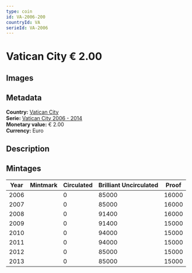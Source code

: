 ```yaml
---
type: coin
id: VA-2006-200
countryId: VA
serieId: VA-2006
---
```


# Vatican City € 2.00

## Images


## Metadata

**Country:** [Vatican City](../index.md)\
**Serie:** [Vatican City 2006 - 2014](index.md)\
**Monetary value:** € 2.00\
**Currency:** Euro

## Description


## Mintages

| Year | Mintmark | Circulated | Brilliant Uncirculated | Proof |
| ---- | -------- | ---------- | ---------------------- | ----- |
| 2006 |  | 0| 85000 | 16000 |
| 2007 |  | 0| 85000 | 16000 |
| 2008 |  | 0| 91400 | 16000 |
| 2009 |  | 0| 91400 | 15000 |
| 2010 |  | 0| 94000 | 15000 |
| 2011 |  | 0| 94000 | 15000 |
| 2012 |  | 0| 85000 | 15000 |
| 2013 |  | 0| 85000 | 15000 |
